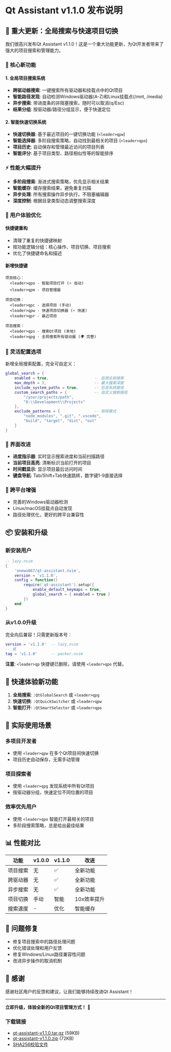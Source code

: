 # Qt Assistant v1.1.0 发布说明

## 🚀 重大更新：全局搜索与快速项目切换

我们很高兴发布Qt Assistant v1.1.0！这是一个重大功能更新，为Qt开发者带来了强大的项目搜索和管理能力。

### 🌟 核心新功能

#### 1. 全局项目搜索系统
- **跨驱动器搜索**: 一键搜索所有驱动器和挂载点中的Qt项目
- **智能路径发现**: 自动检测Windows驱动器(A-Z)和Linux挂载点(/mnt, /media)
- **异步搜索**: 带进度条的非阻塞搜索，随时可以取消(q/Esc)
- **结果分组**: 按驱动器/路径分组显示，便于快速定位

#### 2. 智能快速切换系统
- **快速切换器**: 基于最近项目的一键切换功能 (`<leader>qpw`)
- **智能选择器**: 多阶段搜索策略，自动找到最相关的项目 (`<leader>qpo`)
- **项目历史**: 自动保存和管理最近访问的项目列表
- **智能评分**: 基于项目类型、路径相似性等的智能排序

### ⚡ 性能大幅提升

- **多阶段搜索**: 渐进式搜索策略，优先显示相关结果
- **智能缓存**: 缓存搜索结果，避免重复扫描
- **异步处理**: 所有搜索操作异步执行，不阻塞编辑器
- **深度控制**: 根据目录类型动态调整搜索深度

### 🎯 用户体验优化

#### 快捷键重构
- 清理了重复的快捷键映射
- 按功能逻辑分组：核心操作、项目切换、项目搜索
- 优化了快捷键命名和描述

#### 新增快捷键
```
项目核心：
  <leader>qpo - 智能项目打开 (⭐ 自动)
  <leader>qpm - 项目管理器

项目切换：
  <leader>qpc - 选择项目 (手动)
  <leader>qpw - 快速项目切换器 (⚡ 快速)
  <leader>qpr - 最近项目

项目搜索：
  <leader>qps - 搜索Qt项目 (本地)
  <leader>qpg - 全局搜索所有驱动器 (🌍 完整)
```

### 🔧 灵活配置选项

新增全局搜索配置，完全可自定义：

```lua
global_search = {
    enabled = true,                    -- 启用全局搜索
    max_depth = 3,                     -- 最大搜索深度
    include_system_paths = true,       -- 包含系统路径
    custom_search_paths = {            -- 自定义搜索路径
        "/your/projects/path",
        "D:\\Development\\Projects"
    },
    exclude_patterns = {               -- 排除模式
        "node_modules", ".git", ".vscode", 
        "build", "target", "dist", "out"
    }
}
```

### 🎨 界面改进

- **进度指示器**: 实时显示搜索进度和当前扫描路径
- **当前项目高亮**: 清晰标识当前打开的项目
- **时间戳显示**: 显示项目最后访问时间
- **键盘导航**: Tab/Shift+Tab快速跳转，数字键1-9直接选择

### 📱 跨平台增强

- 完善的Windows驱动器检测
- Linux/macOS挂载点自动发现
- 路径处理优化，更好的跨平台兼容性

## 📦 安装和升级

### 新安装用户

```lua
-- lazy.nvim
{
    'onewu867/qt-assistant.nvim',
    version = 'v1.1.0',
    config = function()
        require('qt-assistant').setup({
            enable_default_keymaps = true,
            global_search = { enabled = true }
        })
    end
}
```

### 从v1.0.0升级

完全向后兼容！只需更新版本号：

```lua
version = 'v1.1.0'  -- lazy.nvim
-- 或
tag = 'v1.1.0'      -- packer.nvim
```

**注意**: `<leader>qp` 快捷键已删除，请使用 `<leader>qpo` 代替。

## 🎯 快速体验新功能

1. **全局搜索**: `:QtGlobalSearch` 或 `<leader>qpg`
2. **快速切换**: `:QtQuickSwitcher` 或 `<leader>qpw`  
3. **智能打开**: `:QtSmartSelector` 或 `<leader>qpo`

## 🎉 实际使用场景

### 多项目开发者
- 使用 `<leader>qpw` 在多个Qt项目间快速切换
- 项目历史自动保存，无需手动管理

### 项目探索者
- 使用 `<leader>qpg` 发现系统中所有Qt项目
- 按驱动器分组，快速定位不同位置的项目

### 效率优先用户
- 使用 `<leader>qpo` 智能打开最相关的项目
- 多阶段搜索策略，总是给出最佳结果

## 📊 性能对比

| 功能 | v1.0.0 | v1.1.0 | 改进 |
|------|--------|--------|------|
| 项目搜索 | 无 | ✅ | 全新功能 |
| 跨驱动器 | 无 | ✅ | 全新功能 |
| 异步搜索 | 无 | ✅ | 全新功能 |
| 项目切换 | 手动 | 智能 | 10x效率提升 |
| 搜索速度 | - | 优化 | 智能缓存 |

## 🐛 问题修复

- 修复项目搜索中的路径处理问题
- 优化错误处理和用户反馈
- 修复Windows/Linux路径兼容性问题
- 改进异步操作的取消机制

## 🙏 感谢

感谢社区用户的反馈和建议，让我们能够持续改进Qt Assistant！

---

**立即升级，体验全新的Qt项目管理方式！** 🚀

### 下载链接

- [qt-assistant-v1.1.0.tar.gz](qt-assistant-v1.1.0.tar.gz) (59KB)
- [qt-assistant-v1.1.0.zip](qt-assistant-v1.1.0.zip) (72KB)
- [SHA256校验文件](./)